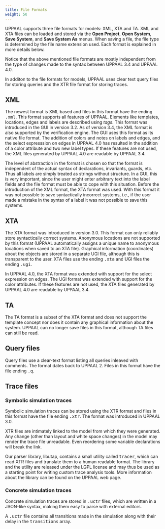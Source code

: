 ```yaml
---
title: File Formats
weight: 50
---
```


UPPAAL supports three file formats for models: XML, XTA and TA. XML and XTA files can be loaded and stored via the **Open Project**, **Open System**, **Save System**, and **Save System As** menus. When saving a file, the file type is determined by the file name extension used. Each format is explained in more details below.

Notice that the above mentioned file formats are mostly independent from the type of changes made to the syntax between UPPAAL 3.4 and UPPAAL 4.0.

In additon to the file formats for models, UPPAAL uses clear text query files for storing queries and the XTR file format for storing traces.

## XML

The newest format is XML based and files in this format have the ending <tt>.xml</tt>. This format supports all features of UPPAAL. Elements like templates, locations, edges and labels are described using _tags_. This format was introduced in the GUI in version 3.2\. As of version 3.4, the XML format is also supported by the verification engine. The GUI uses this format as its native file format. The addition of colors and notes on labels and edges, and the select expresssion on edges in UPPAAL 4.0 has resulted in the addition of a color attribute and two new label types. If these features are not used, the XML files generated by UPPAAL 4.0 are readable by UPPAAL 3.4.

The level of abstraction in the format is chosen so that the format is independent of the actual syntax of declarations, invariants, guards, etc. Thus all labels are simply treated as strings without structure. In a GUI, this is very important, since the user might enter arbitrary text into the label fields and the file format must be able to cope with this situation. Before the introduction of the XML format, the XTA format was used. With this format it was not possible to save syntactically incorrect systems, i.e., if the user made a mistake in the syntax of a label it was not possible to save this systems.

## XTA

The XTA format was introduced in version 3.0\. This format can only reliably store syntactically correct systems. Anonymous locations are not supported by this format (UPPAAL automatically assigns a unique name to anonymous locations when saved to an XTA file). Graphical information (coordinates) about the objects are stored in a separate UGI file, although this is transparent to the user. XTA files use the ending <tt>.xta</tt> and UGI files the ending <tt>.ugi</tt>.

In UPPAAL 4.0, the XTA format was extended with support for the select expression on edges. The UGI format was extended with support for the color attributes. If these features are not used, the XTA files generated by UPPAAL 4.0 are readable by UPPAAL 3.4.

## TA

The TA format is a subset of the XTA format and does not support the template concept nor does it contain any graphical information about the system. UPPAAL can no longer save files in this format, although TA files can still be read.

## Query files

Query files use a clear-text format listing all queries inleaved with comments. The format dates back to UPPAAL 2\. Files in this format have the file ending <tt>.q</tt>.

## Trace files

### Symbolic simulation traces

Symbolic simulation traces can be stored using the XTR format and files in this format have the file ending <tt>.xtr</tt>. The format was introduced in UPPAAL 3.0.

XTR files are intimately linked to the model from which they were generated. Any change (other than layout and white space changes) in the model may render the trace file unreadable. Even reordering some variable declarations will break the link.

Our parser library, libutap, contains a small utility called <tt>tracer</tt>, which can read XTR files and translate them to a human readable format. The library and the utility are released under the LGPL license and may thus be used as a starting point for writing custom trace analysis tools. More information about the library can be found on the UPPAAL web page.

### Concrete simulation traces

Concrete simulation traces are stored in <tt>.uctr</tt> files, which are written in a JSON-like syntax, making them easy to parse with external editors.

A <tt>.uctr</tt> file contains all transitions made in the simulation along with their delay in the <tt>transitions</tt> array.
